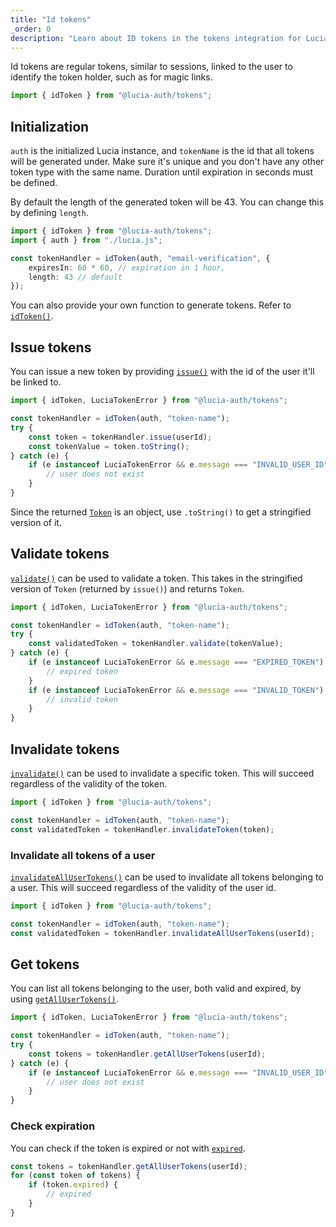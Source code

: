 ```yaml
---
title: "Id tokens"
_order: 0
description: "Learn about ID tokens in the tokens integration for Lucia"
---
```


Id tokens are regular tokens, similar to sessions, linked to the user to identify the token holder, such as for magic links.

```ts
import { idToken } from "@lucia-auth/tokens";
```

## Initialization

`auth` is the initialized Lucia instance, and `tokenName` is the id that all tokens will be generated under. Make sure it's unique and you don't have any other token type with the same name. Duration until expiration in seconds must be defined.

By default the length of the generated token will be 43. You can change this by defining `length`.

```ts
import { idToken } from "@lucia-auth/tokens";
import { auth } from "./lucia.js";

const tokenHandler = idToken(auth, "email-verification", {
	expiresIn: 60 * 60, // expiration in 1 hour,
	length: 43 // default
});
```

You can also provide your own function to generate tokens. Refer to [`idToken()`](/reference/tokens/lucia-auth-tokens#idtoken).

## Issue tokens

You can issue a new token by providing [`issue()`](/reference/tokens/idtokenwrapper#issue) with the id of the user it'll be linked to.

```ts
import { idToken, LuciaTokenError } from "@lucia-auth/tokens";

const tokenHandler = idToken(auth, "token-name");
try {
	const token = tokenHandler.issue(userId);
	const tokenValue = token.toString();
} catch (e) {
	if (e instanceof LuciaTokenError && e.message === "INVALID_USER_ID") {
		// user does not exist
	}
}
```

Since the returned [`Token`](/reference/tokens/token) is an object, use `.toString()` to get a stringified version of it.

## Validate tokens

[`validate()`](/reference/tokens/idtokenwrapper#validate) can be used to validate a token. This takes in the stringified version of `Token` (returned by `issue()`) and returns `Token`.

```ts
import { idToken, LuciaTokenError } from "@lucia-auth/tokens";

const tokenHandler = idToken(auth, "token-name");
try {
	const validatedToken = tokenHandler.validate(tokenValue);
} catch (e) {
	if (e instanceof LuciaTokenError && e.message === "EXPIRED_TOKEN") {
		// expired token
	}
	if (e instanceof LuciaTokenError && e.message === "INVALID_TOKEN") {
		// invalid token
	}
}
```

## Invalidate tokens

[`invalidate()`](/reference/tokens/idtokenwrapper#invalidate) can be used to invalidate a specific token. This will succeed regardless of the validity of the token.

```ts
import { idToken } from "@lucia-auth/tokens";

const tokenHandler = idToken(auth, "token-name");
const validatedToken = tokenHandler.invalidateToken(token);
```

### Invalidate all tokens of a user

[`invalidateAllUserTokens()`](/reference/tokens/idtokenwrapper#invalidateallusertokens) can be used to invalidate all tokens belonging to a user. This will succeed regardless of the validity of the user id.

```ts
import { idToken } from "@lucia-auth/tokens";

const tokenHandler = idToken(auth, "token-name");
const validatedToken = tokenHandler.invalidateAllUserTokens(userId);
```

## Get tokens

You can list all tokens belonging to the user, both valid and expired, by using [`getAllUserTokens()`](/reference/tokens/idtokenwrapper#getallusertokens).

```ts
import { idToken, LuciaTokenError } from "@lucia-auth/tokens";

const tokenHandler = idToken(auth, "token-name");
try {
	const tokens = tokenHandler.getAllUserTokens(userId);
} catch (e) {
	if (e instanceof LuciaTokenError && e.message === "INVALID_USER_ID") {
		// user does not exist
	}
}
```

### Check expiration

You can check if the token is expired or not with [`expired`](/reference/tokens/token#expired).

```ts
const tokens = tokenHandler.getAllUserTokens(userId);
for (const token of tokens) {
	if (token.expired) {
		// expired
	}
}
```
